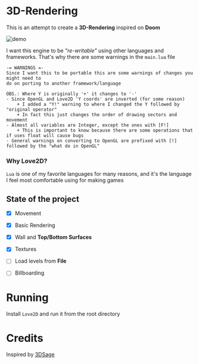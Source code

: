 # 3D-Rendering
This is an attempt to create a **3D-Rendering** inspired on **Doom**

![demo](media/demo.gif)


I want this engine to be *"re-writable"* using other languages and frameworks.
That's why there are some warnings in the `main.lua` file

```
-= WARNINGS =-
Since I want this to be portable this are some warnings of changes you might need to
do on porting to another framework/language

OBS.: Where Y is originally '+' it changes to '-'
- Since OpenGL and Love2D 'Y coords' are inverted (for some reason)
	+ I added a "Y!" warning to where I changed the Y followed by "original operator"
	+ In fact this just changes the order of drawing sectors and movement
- Almost all variables are Integer, except the ones with [F!]
	+ This is important to know because there are some operations that if uses float will cause bugs
- General warnings on converting to OpenGL are prefixed with [!] followed by the "what do in OpenGL"
```

### Why Love2D?
`Lua` is one of my favorite languages for many reasons, and it's the language I feel most comfortable using for making games

## State of the project
- [X] Movement
- [X] Basic Rendering
- [X] Wall and **Top/Bottom Surfaces**
- [X] Textures
- [ ] Load levels from **File**
- [ ] Billboarding


# Running
Install `Love2D` and run it from the root directory

# Credits
Inspired by [3DSage](https://github.com/3DSage/OpenGL-Doom_tutorial_part_2)
